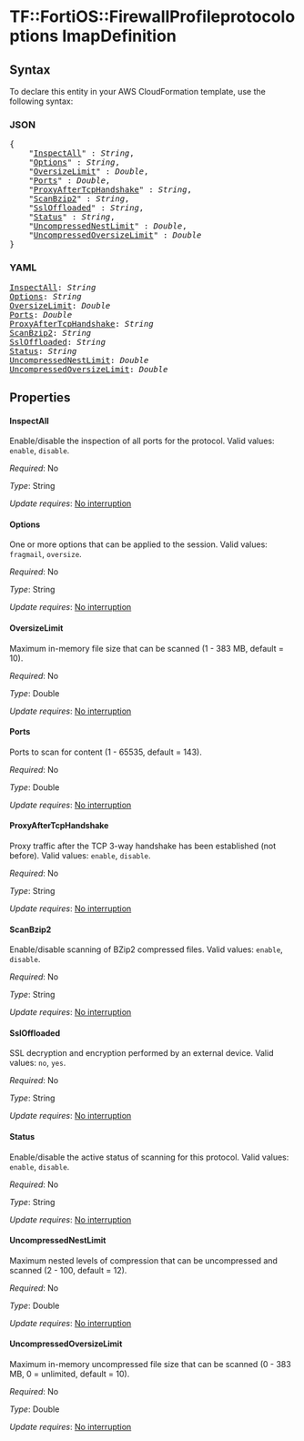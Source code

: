 # TF::FortiOS::FirewallProfileprotocoloptions ImapDefinition

## Syntax

To declare this entity in your AWS CloudFormation template, use the following syntax:

### JSON

<pre>
{
    "<a href="#inspectall" title="InspectAll">InspectAll</a>" : <i>String</i>,
    "<a href="#options" title="Options">Options</a>" : <i>String</i>,
    "<a href="#oversizelimit" title="OversizeLimit">OversizeLimit</a>" : <i>Double</i>,
    "<a href="#ports" title="Ports">Ports</a>" : <i>Double</i>,
    "<a href="#proxyaftertcphandshake" title="ProxyAfterTcpHandshake">ProxyAfterTcpHandshake</a>" : <i>String</i>,
    "<a href="#scanbzip2" title="ScanBzip2">ScanBzip2</a>" : <i>String</i>,
    "<a href="#ssloffloaded" title="SslOffloaded">SslOffloaded</a>" : <i>String</i>,
    "<a href="#status" title="Status">Status</a>" : <i>String</i>,
    "<a href="#uncompressednestlimit" title="UncompressedNestLimit">UncompressedNestLimit</a>" : <i>Double</i>,
    "<a href="#uncompressedoversizelimit" title="UncompressedOversizeLimit">UncompressedOversizeLimit</a>" : <i>Double</i>
}
</pre>

### YAML

<pre>
<a href="#inspectall" title="InspectAll">InspectAll</a>: <i>String</i>
<a href="#options" title="Options">Options</a>: <i>String</i>
<a href="#oversizelimit" title="OversizeLimit">OversizeLimit</a>: <i>Double</i>
<a href="#ports" title="Ports">Ports</a>: <i>Double</i>
<a href="#proxyaftertcphandshake" title="ProxyAfterTcpHandshake">ProxyAfterTcpHandshake</a>: <i>String</i>
<a href="#scanbzip2" title="ScanBzip2">ScanBzip2</a>: <i>String</i>
<a href="#ssloffloaded" title="SslOffloaded">SslOffloaded</a>: <i>String</i>
<a href="#status" title="Status">Status</a>: <i>String</i>
<a href="#uncompressednestlimit" title="UncompressedNestLimit">UncompressedNestLimit</a>: <i>Double</i>
<a href="#uncompressedoversizelimit" title="UncompressedOversizeLimit">UncompressedOversizeLimit</a>: <i>Double</i>
</pre>

## Properties

#### InspectAll

Enable/disable the inspection of all ports for the protocol. Valid values: `enable`, `disable`.

_Required_: No

_Type_: String

_Update requires_: [No interruption](https://docs.aws.amazon.com/AWSCloudFormation/latest/UserGuide/using-cfn-updating-stacks-update-behaviors.html#update-no-interrupt)

#### Options

One or more options that can be applied to the session. Valid values: `fragmail`, `oversize`.

_Required_: No

_Type_: String

_Update requires_: [No interruption](https://docs.aws.amazon.com/AWSCloudFormation/latest/UserGuide/using-cfn-updating-stacks-update-behaviors.html#update-no-interrupt)

#### OversizeLimit

Maximum in-memory file size that can be scanned (1 - 383 MB, default = 10).

_Required_: No

_Type_: Double

_Update requires_: [No interruption](https://docs.aws.amazon.com/AWSCloudFormation/latest/UserGuide/using-cfn-updating-stacks-update-behaviors.html#update-no-interrupt)

#### Ports

Ports to scan for content (1 - 65535, default = 143).

_Required_: No

_Type_: Double

_Update requires_: [No interruption](https://docs.aws.amazon.com/AWSCloudFormation/latest/UserGuide/using-cfn-updating-stacks-update-behaviors.html#update-no-interrupt)

#### ProxyAfterTcpHandshake

Proxy traffic after the TCP 3-way handshake has been established (not before). Valid values: `enable`, `disable`.

_Required_: No

_Type_: String

_Update requires_: [No interruption](https://docs.aws.amazon.com/AWSCloudFormation/latest/UserGuide/using-cfn-updating-stacks-update-behaviors.html#update-no-interrupt)

#### ScanBzip2

Enable/disable scanning of BZip2 compressed files. Valid values: `enable`, `disable`.

_Required_: No

_Type_: String

_Update requires_: [No interruption](https://docs.aws.amazon.com/AWSCloudFormation/latest/UserGuide/using-cfn-updating-stacks-update-behaviors.html#update-no-interrupt)

#### SslOffloaded

SSL decryption and encryption performed by an external device. Valid values: `no`, `yes`.

_Required_: No

_Type_: String

_Update requires_: [No interruption](https://docs.aws.amazon.com/AWSCloudFormation/latest/UserGuide/using-cfn-updating-stacks-update-behaviors.html#update-no-interrupt)

#### Status

Enable/disable the active status of scanning for this protocol. Valid values: `enable`, `disable`.

_Required_: No

_Type_: String

_Update requires_: [No interruption](https://docs.aws.amazon.com/AWSCloudFormation/latest/UserGuide/using-cfn-updating-stacks-update-behaviors.html#update-no-interrupt)

#### UncompressedNestLimit

Maximum nested levels of compression that can be uncompressed and scanned (2 - 100, default = 12).

_Required_: No

_Type_: Double

_Update requires_: [No interruption](https://docs.aws.amazon.com/AWSCloudFormation/latest/UserGuide/using-cfn-updating-stacks-update-behaviors.html#update-no-interrupt)

#### UncompressedOversizeLimit

Maximum in-memory uncompressed file size that can be scanned (0 - 383 MB, 0 = unlimited, default = 10).

_Required_: No

_Type_: Double

_Update requires_: [No interruption](https://docs.aws.amazon.com/AWSCloudFormation/latest/UserGuide/using-cfn-updating-stacks-update-behaviors.html#update-no-interrupt)

